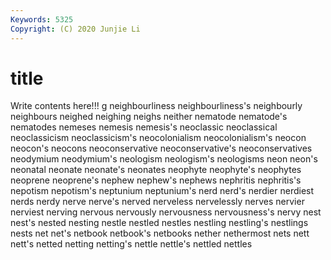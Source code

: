 ```yaml
---
Keywords: 5325
Copyright: (C) 2020 Junjie Li
---
```


# title

Write contents here!!!
g 
neighbourliness 
neighbourliness's 
neighbourly 
neighbours 
neighed 
neighing
neighs 
neither 
nematode 
nematode's 
nematodes 
nemeses 
nemesis 
nemesis's 
neoclassic 
neoclassical
neoclassicism 
neoclassicism's 
neocolonialism 
neocolonialism's 
neocon 
neocon's 
neocons 
neoconservative 
neoconservative's 
neoconservatives
neodymium 
neodymium's 
neologism 
neologism's 
neologisms 
neon 
neon's 
neonatal 
neonate 
neonate's
neonates 
neophyte 
neophyte's 
neophytes 
neoprene 
neoprene's 
nephew 
nephew's 
nephews 
nephritis
nephritis's 
nepotism 
nepotism's 
neptunium 
neptunium's 
nerd 
nerd's 
nerdier 
nerdiest 
nerds
nerdy 
nerve 
nerve's 
nerved 
nerveless 
nervelessly 
nerves 
nervier 
nerviest 
nerving
nervous 
nervously 
nervousness 
nervousness's 
nervy 
nest 
nest's 
nested 
nesting 
nestle
nestled 
nestles 
nestling 
nestling's 
nestlings 
nests 
net 
net's 
netbook 
netbook's
netbooks 
nether 
nethermost 
nets 
nett 
nett's 
netted 
netting 
netting's 
nettle
nettle's 
nettled 
nettles 
